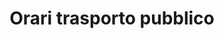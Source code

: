 ---
schema: opendataschema
title: Orari trasporto pubblico
organization: Openscanzano
notes: 'Il dataset contiene i dati relativi alle corse, agli orari e alle fermate del trasporto pubblico urbano ed extra-urbano di regione Toscana. I dati sono conformi alle General Transit Feed Specification Reference. Aggiornati mensilmente.'
resources:
  - name: GTFS
    url: 'https://github.com/iltempe/opendataprato/blob/master/bus.gtfs'
    format: zip
  - name: Agenzia
    url: 'https://github.com/iltempe/opendataprato/blob/master/agency.txt'
    format: txt
  - name: Calendario
    url: 'https://github.com/iltempe/opendataprato/blob/master/calendar_dates.txt'
    format: txt
  - name: Percorsi
    url: 'https://github.com/iltempe/opendataprato/blob/master/routes.txt'
    format: txt
  - name: Shape
    url: 'https://github.com/iltempe/opendataprato/blob/master/shapes.txt'
    format: txt
  - name: Stop Time
    url: 'https://github.com/iltempe/opendataprato/blob/master/stop_times.txt'
    format: txt
  - name: Fermate
    url: 'https://github.com/iltempe/opendataprato/blob/master/stops.txt'
    format: txt
  - name: Trips
    url: 'https://github.com/iltempe/opendataprato/blob/master/trips.txt'
    format: txt
category:
  - Trasporti
  - Bus
maintainer: Matteo Tempestini
maintainer_email: mtempestini@gmail.com
license: CC BY 4.0
pubdate: 21/04/2016
---